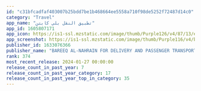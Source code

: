 ```yaml
---
id: "c31bfcadfaf403007b25bdd7be1b468664ee5558a710f98de5252f72487d14c0"
category: "Travel"
app_name: "تطبيق النقل بلي كابتن"
app_id: 1605807171
app_icon: https://is1-ssl.mzstatic.com/image/thumb/Purple126/v4/87/13/e8/8713e837-2bd2-158e-7e5d-fa6ec913b512/AppIcon-0-0-1x_U007emarketing-0-7-0-0-85-220.png/1024x1024bb.png
app_screenshot: https://is1-ssl.mzstatic.com/image/thumb/Purple116/v4/b0/37/9d/b0379db6-6bd6-4895-456e-6fda9fc656d3/9ef700a5-783a-460f-99d5-69be2c62e7f7_1.jpg/1242x2208bb.png
publisher_id: 1633076366
publisher_name: "BAREEQ AL-NAHRAIN FOR DELIVERY AND PASSENGER TRANSPORTATION SERVICES"
rank: 374
most_recent_release: 2024-01-27 00:00:00
release_count_in_past_year: 7
release_count_in_past_year_category: 17
release_count_in_past_year_top_in_category: 35
---
```

